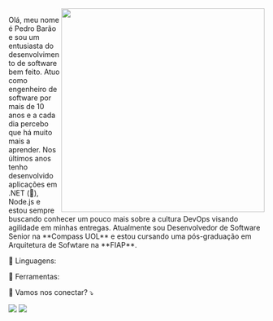 <img src="https://raw.githubusercontent.com/MicaelliMedeiros/micaellimedeiros/master/image/computer-illustration.png" min-width="400px" max-width="400px" width="400px" align="right">

<p align="left"> 
  Olá, meu nome é Pedro Barão e sou um entusiasta do desenvolvimento de software bem feito. Atuo como engenheiro de software por mais de 10 anos e a cada dia percebo que há muito mais a aprender.
  Nos últimos anos tenho desenvolvido aplicações em .NET (💌), Node.js e estou sempre buscando conhecer um pouco mais sobre a cultura DevOps visando agilidade em minhas entregas.
  Atualmente sou Desenvolvedor de Software Senior na **Compass UOL** e estou cursando uma pós-graduação em Arquitetura de Sofwtare na **FIAP**. 
</p>

<p align="left">
  🦄 Linguagens:
</p>

<p align="left">
  💼 Ferramentas:
</p>

<p align="left">
  💌 Vamos nos conectar? ⤵️
</p>

<p align="left">
  <a href="#" alt="Gmail">
  <img src="https://img.shields.io/badge/-Gmail-FF0000?style=flat-square&labelColor=FF0000&logo=gmail&logoColor=white&link=LINK-DO-SEU-GMAIL" /></a>

  <a href="#" alt="LinkedIn">
  <img src="https://img.shields.io/badge/-Linkedin-0e76a8?style=flat-square&logo=Linkedin&logoColor=white&link=LINK-DO-SEU-LINKEDIN" /></a>
</p>
